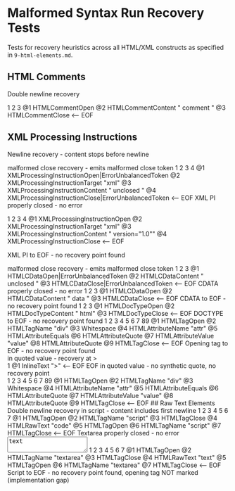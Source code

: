 # Malformed Syntax Run Recovery Tests

Tests for recovery heuristics across all HTML/XML constructs as specified in `9-html-elements.md`.

## HTML Comments

Double newline recovery
<!-- unclosed comment
1   2
@1 HTMLCommentOpen|ErrorUnbalancedToken
@2 HTMLCommentContent " unclosed comment\n"


<-- EOF

HTML comment on double new line recovery - content then normal parsing
<!-- unclosed
1   2
@1 HTMLCommentOpen|ErrorUnbalancedToken
@2 HTMLCommentContent " unclosed\n"

More
1    2
@1 NewLine
@2 InlineText "More"
<-- EOF

HTML comment on new line - no recovery (single newline)
<!-- unclosed
1   2
@1 HTMLCommentOpen|ErrorUnbalancedToken
@2 HTMLCommentContent " unclosed\nMore"
More
<-- EOF

HTML comment recovery at < on new line
<!-- unclosed
1   2
@1 HTMLCommentOpen|ErrorUnbalancedToken
@2 HTMLCommentContent " unclosed\n"

<div>
1   2     3
@1 HTMLTagOpen
@2 HTMLTagName "div"
@3 HTMLTagClose
<-- EOF

HTML comment no recovery - < not on new line
<!-- unclosed <div>
1   2
@1 HTMLCommentOpen|ErrorUnbalancedToken
@2 HTMLCommentContent " unclosed <div>\n"
<-- EOF

HTML comment properly closed - no error
<!-- comment -->
1   2         3
@1 HTMLCommentOpen
@2 HTMLCommentContent " comment "
@3 HTMLCommentClose
<-- EOF

## XML Processing Instructions

Newline recovery - content stops before newline
<?xml unclosed
1    2   3
@1 XMLProcessingInstructionOpen|ErrorUnbalancedToken
@2 XMLProcessingInstructionTarget "xml"
@3 XMLProcessingInstructionContent " unclosed"


<-- EOF

< recovery - content stops before <
<?xml unclosed
1    2   3
@1 XMLProcessingInstructionOpen|ErrorUnbalancedToken
@2 XMLProcessingInstructionTarget "xml"
@3 XMLProcessingInstructionContent " unclosed\n"

<div
1   2
@1 HTMLTagOpen
@2 HTMLTagName "div"
<-- EOF

> malformed close recovery - emits malformed close token
<?xml unclosed >
1    2   3        4
@1 XMLProcessingInstructionOpen|ErrorUnbalancedToken
@2 XMLProcessingInstructionTarget "xml"
@3 XMLProcessingInstructionContent " unclosed "
@4 XMLProcessingInstructionClose|ErrorUnbalancedToken
<-- EOF

XML PI properly closed - no error
<?xml version="1.0"?>
1    2   3              4
@1 XMLProcessingInstructionOpen
@2 XMLProcessingInstructionTarget "xml"
@3 XMLProcessingInstructionContent " version=\"1.0\""
@4 XMLProcessingInstructionClose
<-- EOF

XML PI to EOF - no recovery point found
<?xml unclosed
1    2   3
@1 XMLProcessingInstructionOpen|ErrorUnbalancedToken
@2 XMLProcessingInstructionTarget "xml"
@3 XMLProcessingInstructionContent " unclosed"
<-- EOF

## CDATA Sections

Double newline recovery - content includes first newline
<![CDATA[ unclosed
1        2
@1 HTMLCDataOpen|ErrorUnbalancedToken
@2 HTMLCDataContent " unclosed\n"


<-- EOF

< recovery - content includes newline, < not consumed
<![CDATA[ unclosed
1        2
@1 HTMLCDataOpen|ErrorUnbalancedToken
@2 HTMLCDataContent " unclosed\n"

<
1
@1 InlineText "<"
<-- EOF

> malformed close recovery - emits malformed close token
<![CDATA[ unclosed >
1        2          3
@1 HTMLCDataOpen|ErrorUnbalancedToken
@2 HTMLCDataContent " unclosed "
@3 HTMLCDataClose|ErrorUnbalancedToken
<-- EOF

CDATA properly closed - no error
<![CDATA[ data ]]>
1        2       3
@1 HTMLCDataOpen
@2 HTMLCDataContent " data "
@3 HTMLCDataClose
<-- EOF

CDATA to EOF - no recovery point found
<![CDATA[ unclosed
1        2
@1 HTMLCDataOpen|ErrorUnbalancedToken
@2 HTMLCDataContent " unclosed"
<-- EOF

## DOCTYPE

Newline recovery - content stops before newline
<!DOCTYPE unclosed
1        2
@1 HTMLDocTypeOpen|ErrorUnbalancedToken
@2 HTMLDocTypeContent " unclosed"


<-- EOF

< recovery - content stops before <
<!DOCTYPE unclosed
1        2
@1 HTMLDocTypeOpen|ErrorUnbalancedToken
@2 HTMLDocTypeContent " unclosed"

<
1 2
@1 NewLine
@2 InlineText "<"
<-- EOF

DOCTYPE properly closed - no error
<!DOCTYPE html>
1        2     3
@1 HTMLDocTypeOpen
@2 HTMLDocTypeContent " html"
@3 HTMLDocTypeClose
<-- EOF

DOCTYPE to EOF - no recovery point found
<!DOCTYPE html
1        2
@1 HTMLDocTypeOpen|ErrorUnbalancedToken
@2 HTMLDocTypeContent " html"
<-- EOF

## Opening Tags

Double newline recovery - whitespace includes both newlines
<div attr="value"
1   2    3   4    5          6      7  8


@1 HTMLTagOpen|ErrorUnbalancedToken
@2 HTMLTagName "div"
@3 Whitespace
@4 HTMLAttributeName "attr"
@5 HTMLAttributeEquals
@6 HTMLAttributeQuote
@7 HTMLAttributeValue "value"
@8 HTMLAttributeQuote
<-- EOF

< recovery during attributes - whitespace before <
<div attr="value"
1   2    3   4    5          6      7  8
@1 HTMLTagOpen|ErrorUnbalancedToken
@2 HTMLTagName "div"
@3 Whitespace
@4 HTMLAttributeName "attr"
@5 HTMLAttributeEquals
@6 HTMLAttributeQuote
@7 HTMLAttributeValue "value"
@8 HTMLAttributeQuote


<
1
@1 InlineText "<"
<-- EOF

Opening tag properly closed - no error
<div attr="value">
1   2    3   4    5          6      7  89
@1 HTMLTagOpen
@2 HTMLTagName "div"
@3 Whitespace
@4 HTMLAttributeName "attr"
@5 HTMLAttributeEquals
@6 HTMLAttributeQuote
@7 HTMLAttributeValue "value"
@8 HTMLAttributeQuote
@9 HTMLTagClose
<-- EOF

Opening tag to EOF - no recovery point found
<div attr="value"
1   2    3   4    5          6      7
@1 HTMLTagOpen|ErrorUnbalancedToken
@2 HTMLTagName "div"
@3 Whitespace
@4 HTMLAttributeName "attr"
@5 HTMLAttributeEquals
@6 HTMLAttributeQuote
@7 HTMLAttributeValue "value"
<-- EOF

## Quoted Attribute Values

Double newline in quoted value - first newline as Whitespace, second as NewLine
<div attr="unclosed
1   2    3   4    5          6        7
@1 HTMLTagOpen|ErrorUnbalancedToken
@2 HTMLTagName "div"
@3 Whitespace
@4 HTMLAttributeName "attr"
@5 HTMLAttributeEquals
@6 HTMLAttributeQuote
@7 HTMLAttributeValue "unclosed"


<-- EOF

< in quoted value - recovery at <
<div attr="unclosed
1   2    3   4    5          6        7
@1 HTMLTagOpen|ErrorUnbalancedToken
@2 HTMLTagName "div"
@3 Whitespace
@4 HTMLAttributeName "attr"
@5 HTMLAttributeEquals
@6 HTMLAttributeQuote
@7 HTMLAttributeValue "unclosed"


<
1
@1 InlineText "<"
<-- EOF

> in quoted value - recovery at >
<div attr="unclosed
1   2    3   4    5          6        7
@1 HTMLTagOpen|ErrorUnbalancedToken
@2 HTMLTagName "div"
@3 Whitespace
@4 HTMLAttributeName "attr"
@5 HTMLAttributeEquals
@6 HTMLAttributeQuote
@7 HTMLAttributeValue "unclosed"


>
1
@1 InlineText ">"
<-- EOF

EOF in quoted value - no synthetic quote, no recovery point
<div attr="unclosed
1   2    3   4    5          6        7
@1 HTMLTagOpen|ErrorUnbalancedToken
@2 HTMLTagName "div"
@3 Whitespace
@4 HTMLAttributeName "attr"
@5 HTMLAttributeEquals
@6 HTMLAttributeQuote
@7 HTMLAttributeValue "unclosed"
<-- EOF

Properly quoted attribute value - no error
<div attr="value">
1   2    3   4    5          6     7  89
@1 HTMLTagOpen
@2 HTMLTagName "div"
@3 Whitespace
@4 HTMLAttributeName "attr"
@5 HTMLAttributeEquals
@6 HTMLAttributeQuote
@7 HTMLAttributeValue "value"
@8 HTMLAttributeQuote
@9 HTMLTagClose
<-- EOF

## Raw Text Elements

Double newline recovery in script - content includes first newline
<script>
1      2        3
@1 HTMLTagOpen
@2 HTMLTagName "script"
@3 HTMLTagClose

unclosed


<-- EOF

< recovery in style - content includes newline, < not consumed
<style>
1     2       3
@1 HTMLTagOpen
@2 HTMLTagName "style"
@3 HTMLTagClose

unclosed


<
1
@1 InlineText "<"
<-- EOF

Script properly closed - no error
<script>code</script>
1      2    3       4   5      6       7
@1 HTMLTagOpen
@2 HTMLTagName "script"
@3 HTMLTagClose
@4 HTMLRawText "code"
@5 HTMLTagOpen
@6 HTMLTagName "script"
@7 HTMLTagClose
<-- EOF

Textarea properly closed - no error
<textarea>text</textarea>
1        2        3       4   5      6        7
@1 HTMLTagOpen
@2 HTMLTagName "textarea"
@3 HTMLTagClose
@4 HTMLRawText "text"
@5 HTMLTagOpen
@6 HTMLTagName "textarea"
@7 HTMLTagClose
<-- EOF

Script to EOF - no recovery point found, opening tag NOT marked (implementation gap)
<script>unclosed
1      2    3       4
@1 HTMLTagOpen
@2 HTMLTagName "script"
@3 HTMLTagClose
@4 HTMLRawText "unclosed"
<-- EOF

## Edge Cases

Self-closing tag - no error
<br/>
1  2 3
@1 HTMLTagOpen
@2 HTMLTagName "br"
@3 HTMLTagSelfClosing
<-- EOF

Properly closed tag - no error
<div>content</div>
1   2    3       4  5      6   7
@1 HTMLTagOpen
@2 HTMLTagName "div"
@3 HTMLTagClose
@4 InlineText "content"
@5 HTMLTagOpen
@6 HTMLTagName "div"
@7 HTMLTagClose
<-- EOF

Opening tag with multiple attributes to EOF - no recovery, marked as error
<div a="1" b="2" c
1   2    3 4 5  6  7 8 9  A  B  C  D  E F
@1 HTMLTagOpen|ErrorUnbalancedToken
@2 HTMLTagName "div"
@3 Whitespace
@4 HTMLAttributeName "a"
@5 HTMLAttributeEquals
@6 HTMLAttributeQuote
@7 HTMLAttributeValue "1"
@8 HTMLAttributeQuote
@9 Whitespace
@A HTMLAttributeName "b"
@B HTMLAttributeEquals
@C HTMLAttributeQuote
@D HTMLAttributeValue "2"
@E HTMLAttributeQuote
@F Whitespace
<-- EOF

Closing tag with newline before > - error flagged
</div
1   2    3
@1 HTMLTagOpen|ErrorUnbalancedToken
@2 HTMLTagName "div"
@3 Whitespace

>
1
@1 HTMLTagClose|ErrorUnbalancedToken
<-- EOF
